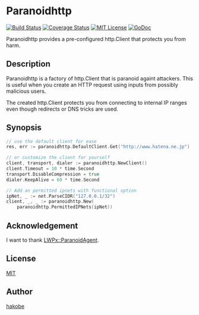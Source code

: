 # Paranoidhttp

[![Build Status](https://travis-ci.org/hakobe/paranoidhttp.svg?branch=master)][travis]
[![Coverage Status](https://coveralls.io/repos/hakobe/paranoidhttp/badge.svg?branch=master)][coveralls]
[![MIT License](http://img.shields.io/badge/license-MIT-blue.svg?style=flat-square)][license]
[![GoDoc](https://godoc.org/github.com/hakobe/paranoidhttp?status.svg)][godoc]

[travis]: https://travis-ci.org/hakobe/paranoidhttp
[coveralls]: https://coveralls.io/r/hakobe/paranoidhttp?branch=master
[license]: https://github.com/hakobe/paranoidhttp/blob/master/LICENSE
[godoc]: https://godoc.org/github.com/hakobe/paranoidhttp

Paranoidhttp provides a pre-configured http.Client that protects you from harm.

## Description

Paranoidhttp is a factory of http.Client that is paranoid againt attackers.
This is useful when you create an HTTP request using inputs from possibly malicious users.

The created http.Client protects you from connecting to internal IP ranges
even though redirects or DNS tricks are used.

## Synopsis

```go
// use the default client for ease
res, err := paranoidhttp.DefaultClient.Get("http://www.hatena.ne.jp")

// or customize the client for yourself
client, transport, dialer := paranoidhttp.NewClient()
client.Timeout = 10 * time.Second
transport.DisableCompression = true
dialer.KeepAlive = 60 * time.Second

// Add an permitted ipnets with functional option
ipNet, _ := net.ParseCIDR("127.0.0.1/32")
client, _, _ := paranoidhttp.New(
    paranoidhttp.PermittedIPNets(ipNet))
```

## Acknowledgement

I want to thank [LWPx::ParanoidAgent](https://metacpan.org/pod/LWPx::ParanoidAgent).

## License

[MIT](./LICENSE)

## Author

[hakobe](http://github.com/hakobe)
